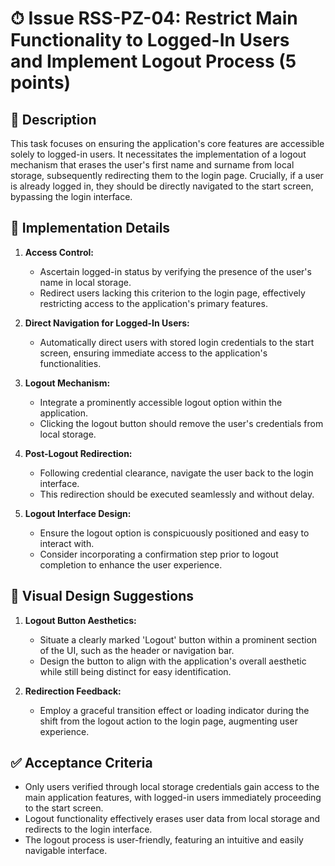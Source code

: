 # ⏱ Issue RSS-PZ-04: Restrict Main Functionality to Logged-In Users and Implement Logout Process (5 points)

## 📝 Description

This task focuses on ensuring the application's core features are accessible solely to logged-in users. It necessitates the implementation of a logout mechanism that erases the user's first name and surname from local storage, subsequently redirecting them to the login page. Crucially, if a user is already logged in, they should be directly navigated to the start screen, bypassing the login interface.

## 🔨 Implementation Details

1. **Access Control:**

   - Ascertain logged-in status by verifying the presence of the user's name in local storage.
   - Redirect users lacking this criterion to the login page, effectively restricting access to the application's primary features.

2. **Direct Navigation for Logged-In Users:**

   - Automatically direct users with stored login credentials to the start screen, ensuring immediate access to the application's functionalities.

3. **Logout Mechanism:**

   - Integrate a prominently accessible logout option within the application.
   - Clicking the logout button should remove the user's credentials from local storage.

4. **Post-Logout Redirection:**

   - Following credential clearance, navigate the user back to the login interface.
   - This redirection should be executed seamlessly and without delay.

5. **Logout Interface Design:**
   - Ensure the logout option is conspicuously positioned and easy to interact with.
   - Consider incorporating a confirmation step prior to logout completion to enhance the user experience.

## 🎨 Visual Design Suggestions

1. **Logout Button Aesthetics:**

   - Situate a clearly marked 'Logout' button within a prominent section of the UI, such as the header or navigation bar.
   - Design the button to align with the application's overall aesthetic while still being distinct for easy identification.

2. **Redirection Feedback:**
   - Employ a graceful transition effect or loading indicator during the shift from the logout action to the login page, augmenting user experience.

## ✅ Acceptance Criteria

- Only users verified through local storage credentials gain access to the main application features, with logged-in users immediately proceeding to the start screen.
- Logout functionality effectively erases user data from local storage and redirects to the login interface.
- The logout process is user-friendly, featuring an intuitive and easily navigable interface.
